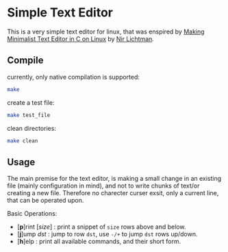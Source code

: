 # Simple Text Editor

This is a very simple text editor for linux, that was enspired by [Making Minimalist Text Editor in C on Linux](https://www.youtube.com/watch?v=gnvDPCXktWQ) by [Nir Lichtman](https://github.com/nir9).  

## Compile

currently, only native compilation is supported:
```sh
make
```

create a test file:
```sh
make test_file
```

clean directories:
```sh
make clean
```

## Usage

The main premise for the text editor, is making a small change in an existing file (mainly configuration in mind), and not to write chunks of text/or creating a new file.
Therefore no charecter curser exsit, only a current line, that can be operated upon.
  
Basic Operations:
- [__p__]rint [_size_] : print a snippet of `size` rows above and below.
- [__j__]ump _dst_ : jump to row `dst`, use `-/+` to jump `dst` rows up/down.
- [__h__]elp : print all available commands, and their short form.
